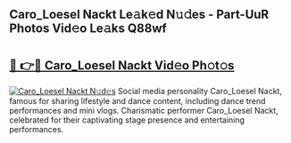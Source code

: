 ## Caro_Loesel Nackt Le𝚊k𝚎d N𝚞𝚍es - Part-UuR Photos Vid𝚎o Le𝚊ks Q88wf

# <h2><a href="http://fb0xm4.evod.top/?m=Caro_Loesel+Nackt">🔗 👉🔴 Caro_Loesel Nackt Vid𝚎o Ph𝚘t𝚘s</a></h2>

[![Caro_Loesel Nackt N𝚞d𝚎s](https://i.imgur.com/8V9OHl7.gif)](http://fb0xm4.evod.top/?m=Caro_Loesel+Nackt)
Social media personality Caro_Loesel Nackt, famous for sharing lifestyle and dance content, including dance trend performances and mini vlogs. Charismatic performer Caro_Loesel Nackt, celebrated for their captivating stage presence and entertaining performances. 
